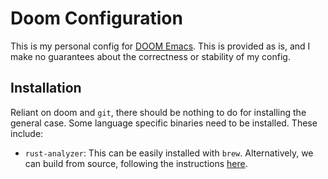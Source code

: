 # Doom Configuration

This is my personal config for [DOOM
Emacs](https://github.com/hlissner/doom-emacs). This is provided as is, and I
make no guarantees about the correctness or stability of my config.

## Installation

Reliant on doom and `git`, there should be nothing to do for installing the
general case. Some language specific binaries need to be installed. These include:
  * `rust-analyzer`: This can be easily installed with `brew`. Alternatively, we
    can build from source, following the instructions
    [here](https://rust-analyzer.github.io/manual.html#installation).
